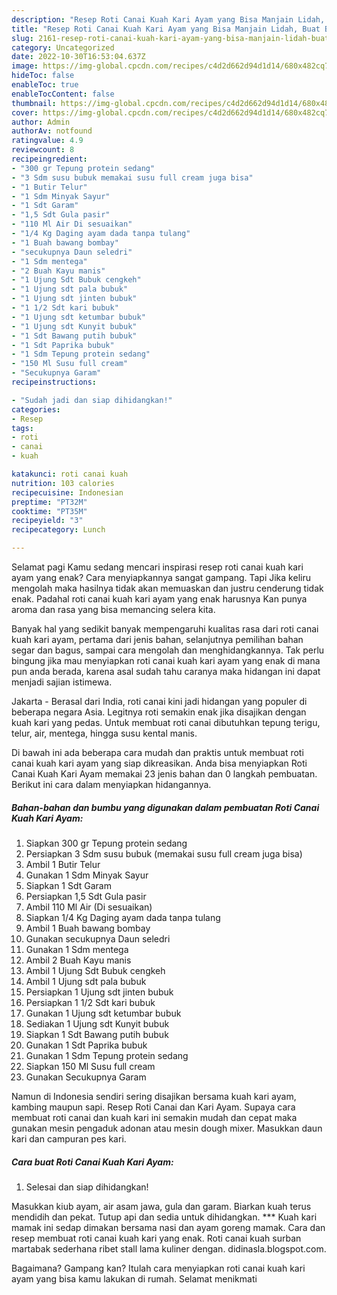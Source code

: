 ```yaml
---
description: "Resep Roti Canai Kuah Kari Ayam yang Bisa Manjain Lidah, Buat Buka Puasa Sempurna"
title: "Resep Roti Canai Kuah Kari Ayam yang Bisa Manjain Lidah, Buat Buka Puasa Sempurna"
slug: 2161-resep-roti-canai-kuah-kari-ayam-yang-bisa-manjain-lidah-buat-buka-puasa-sempurna
category: Uncategorized
date: 2022-10-30T16:53:04.637Z
image: https://img-global.cpcdn.com/recipes/c4d2d662d94d1d14/680x482cq70/roti-canai-kuah-kari-ayam-foto-resep-utama.jpg
hideToc: false
enableToc: true
enableTocContent: false
thumbnail: https://img-global.cpcdn.com/recipes/c4d2d662d94d1d14/680x482cq70/roti-canai-kuah-kari-ayam-foto-resep-utama.jpg
cover: https://img-global.cpcdn.com/recipes/c4d2d662d94d1d14/680x482cq70/roti-canai-kuah-kari-ayam-foto-resep-utama.jpg
author: Admin
authorAv: notfound
ratingvalue: 4.9
reviewcount: 8
recipeingredient:
- "300 gr Tepung protein sedang"
- "3 Sdm susu bubuk memakai susu full cream juga bisa"
- "1 Butir Telur"
- "1 Sdm Minyak Sayur"
- "1 Sdt Garam"
- "1,5 Sdt Gula pasir"
- "110 Ml Air Di sesuaikan"
- "1/4 Kg Daging ayam dada tanpa tulang"
- "1 Buah bawang bombay"
- "secukupnya Daun seledri"
- "1 Sdm mentega"
- "2 Buah Kayu manis"
- "1 Ujung Sdt Bubuk cengkeh"
- "1 Ujung sdt pala bubuk"
- "1 Ujung sdt jinten bubuk"
- "1 1/2 Sdt kari bubuk"
- "1 Ujung sdt ketumbar bubuk"
- "1 Ujung sdt Kunyit bubuk"
- "1 Sdt Bawang putih bubuk"
- "1 Sdt Paprika bubuk"
- "1 Sdm Tepung protein sedang"
- "150 Ml Susu full cream"
- "Secukupnya Garam"
recipeinstructions:

- "Sudah jadi dan siap dihidangkan!"
categories:
- Resep
tags:
- roti
- canai
- kuah

katakunci: roti canai kuah 
nutrition: 103 calories
recipecuisine: Indonesian
preptime: "PT32M"
cooktime: "PT35M"
recipeyield: "3"
recipecategory: Lunch

---
```



Selamat pagi Kamu sedang mencari inspirasi resep roti canai kuah kari ayam yang enak? Cara menyiapkannya sangat gampang. Tapi Jika keliru mengolah maka hasilnya tidak akan memuaskan dan justru cenderung tidak enak. Padahal roti canai kuah kari ayam yang enak harusnya Kan punya aroma dan rasa yang bisa memancing selera kita.


Banyak hal yang sedikit banyak mempengaruhi kualitas rasa dari roti canai kuah kari ayam, pertama dari jenis bahan, selanjutnya pemilihan bahan segar dan bagus, sampai cara mengolah dan menghidangkannya. Tak perlu bingung jika mau menyiapkan roti canai kuah kari ayam yang enak di mana pun anda berada, karena asal sudah tahu caranya maka hidangan ini dapat menjadi sajian istimewa.

Jakarta - Berasal dari India, roti canai kini jadi hidangan yang populer di beberapa negara Asia. Legitnya roti semakin enak jika disajikan dengan kuah kari yang pedas. Untuk membuat roti canai dibutuhkan tepung terigu, telur, air, mentega, hingga susu kental manis.


Di bawah ini ada beberapa cara mudah dan praktis untuk membuat roti canai kuah kari ayam yang siap dikreasikan. Anda bisa menyiapkan Roti Canai Kuah Kari Ayam memakai 23 jenis bahan dan 0 langkah pembuatan. Berikut ini cara dalam menyiapkan hidangannya.

<!--inarticleads1-->

##### Bahan-bahan dan bumbu yang digunakan dalam pembuatan Roti Canai Kuah Kari Ayam:

1. Siapkan 300 gr Tepung protein sedang
1. Persiapkan 3 Sdm susu bubuk (memakai susu full cream juga bisa)
1. Ambil 1 Butir Telur
1. Gunakan 1 Sdm Minyak Sayur
1. Siapkan 1 Sdt Garam
1. Persiapkan 1,5 Sdt Gula pasir
1. Ambil 110 Ml Air (Di sesuaikan)
1. Siapkan 1/4 Kg Daging ayam dada tanpa tulang
1. Ambil 1 Buah bawang bombay
1. Gunakan secukupnya Daun seledri
1. Gunakan 1 Sdm mentega
1. Ambil 2 Buah Kayu manis
1. Ambil 1 Ujung Sdt Bubuk cengkeh
1. Ambil 1 Ujung sdt pala bubuk
1. Persiapkan 1 Ujung sdt jinten bubuk
1. Persiapkan 1 1/2 Sdt kari bubuk
1. Gunakan 1 Ujung sdt ketumbar bubuk
1. Sediakan 1 Ujung sdt Kunyit bubuk
1. Siapkan 1 Sdt Bawang putih bubuk
1. Gunakan 1 Sdt Paprika bubuk
1. Gunakan 1 Sdm Tepung protein sedang
1. Siapkan 150 Ml Susu full cream
1. Gunakan Secukupnya Garam


Namun di Indonesia sendiri sering disajikan bersama kuah kari ayam, kambing maupun sapi. Resep Roti Canai dan Kari Ayam. Supaya cara membuat roti canai dan kuah kari ini semakin mudah dan cepat maka gunakan mesin pengaduk adonan atau mesin dough mixer. Masukkan daun kari dan campuran pes kari. 

<!--inarticleads2-->

##### Cara buat Roti Canai Kuah Kari Ayam:


1. Selesai dan siap dihidangkan!

Masukkan kiub ayam, air asam jawa, gula dan garam. Biarkan kuah terus mendidih dan pekat. Tutup api dan sedia untuk dihidangkan. *** Kuah kari mamak ini sedap dimakan bersama nasi dan ayam goreng mamak. Cara dan resep membuat roti canai kuah kari yang enak. Roti canai kuah surban martabak sederhana ribet stall lama kuliner dengan. didinasla.blogspot.com. 

Bagaimana? Gampang kan? Itulah cara menyiapkan roti canai kuah kari ayam yang bisa kamu lakukan di rumah. Selamat menikmati
